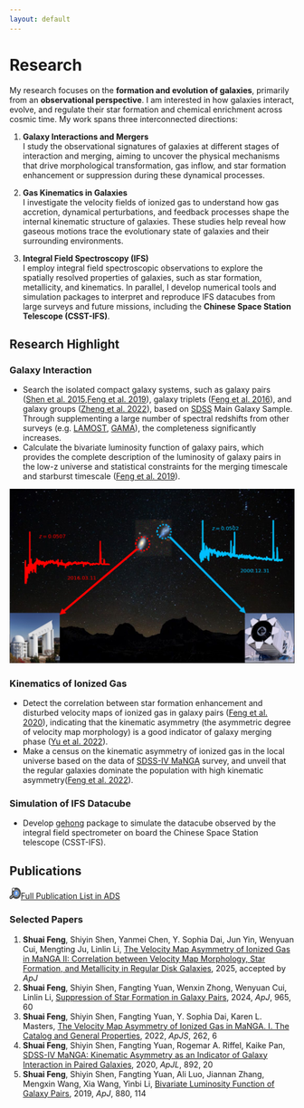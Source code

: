 ```yaml
---
layout: default
---
```


# Research

My research focuses on the **formation and evolution of galaxies**, primarily from an **observational perspective**.  I am interested in how galaxies interact, evolve, and regulate their star formation and chemical enrichment across cosmic time. My work spans three interconnected directions:

1. **Galaxy Interactions and Mergers**  
   I study the observational signatures of galaxies at different stages of interaction and merging, aiming to uncover the physical mechanisms that drive morphological transformation, gas inflow, and star formation enhancement or suppression during these dynamical processes.

2. **Gas Kinematics in Galaxies**  
   I investigate the velocity fields of ionized gas to understand how gas accretion, dynamical perturbations, and feedback processes shape the internal kinematic structure of galaxies. These studies help reveal how gaseous motions trace the evolutionary state of galaxies and their surrounding environments.

3. **Integral Field Spectroscopy (IFS)**  
   I employ integral field spectroscopic observations to explore the spatially resolved properties of galaxies, such as star formation, metallicity, and kinematics. In parallel, I develop numerical tools and simulation packages to interpret and reproduce IFS datacubes from large surveys and future missions, including the **Chinese Space Station Telescope (CSST-IFS)**.


## Research Highlight

###  Galaxy Interaction
- Search the isolated compact galaxy systems, such as galaxy pairs ([Shen et al. 2015](https://ui.adsabs.harvard.edu/abs/2016RAA....16...43S/abstract),[Feng et al. 2019](https://ui.adsabs.harvard.edu/abs/2019ApJ...880..114F/abstract)), galaxy triplets ([Feng et al. 2016](https://ui.adsabs.harvard.edu/abs/2016RAA....16...72F/abstract)), and galaxy groups ([Zheng et al. 2022](https://ui.adsabs.harvard.edu/abs/2022ApJ...926..119Z/abstract)), based on [SDSS](http://www.sdss.org/) Main Galaxy Sample. Through supplementing a large number of spectral redshifts from other surveys (e.g. [LAMOST](https://www.lamost.org/public/?locale=en), [GAMA](http://www.gama-survey.org/)), the completeness significantly increases. 
- Calculate the bivariate luminosity function of galaxy pairs, which provides the complete description of the luminosity of galaxy pairs in the low-z universe and statistical constraints for the merging timescale and starburst timescale ([Feng et al. 2019](https://ui.adsabs.harvard.edu/abs/2019ApJ...880..114F/abstract)).

![](/image/SDSS_LAMOST_Pair.png)

### Kinematics of Ionized Gas
- Detect the correlation between star formation enhancement and disturbed velocity maps of ionized gas in galaxy pairs ([Feng et al. 2020](https://ui.adsabs.harvard.edu/abs/2020ApJ...892L..20F/abstract)), indicating that the kinematic asymmetry (the asymmetric degree of velocity map morphology) is a good indicator of galaxy merging phase ([Yu et al. 2022](https://ui.adsabs.harvard.edu/abs/2022ApJ...934..114Y/abstract)).
- Make a census on the kinematic asymmetry of ionized gas in the local universe based on the data of [SDSS-IV MaNGA](https://www.sdss4.org/surveys/manga/) survey, and unveil that the regular galaxies dominate the population with high kinematic asymmetry([Feng et al. 2022](https://ui.adsabs.harvard.edu/abs/2022arXiv220706050F/abstract)).

### Simulation of IFS Datacube
- Develop [gehong](https://csst-ifs-gehong.readthedocs.io/en/latest/) package to simulate the datacube observed by the integral field spectrometer on board the Chinese Space Station telescope (CSST-IFS).

## Publications

<img src="../image/ads_logo.svg" alt="orcid" title="orcid" style="width:20px;height:20px;">[Full Publication List in ADS](https://ui.adsabs.harvard.edu/user/libraries/Q_B15QrhSuyevVM7sqkXPQ)

### Selected Papers

1. **Shuai Feng**, Shiyin Shen, Yanmei Chen, Y. Sophia Dai, Jun Yin, Wenyuan Cui, Mengting Ju, Linlin Li, [The Velocity Map Asymmetry of Ionized Gas in MaNGA II: Correlation between Velocity Map Morphology, Star Formation, and Metallicity in Regular Disk Galaxies](), 2025, accepted by *ApJ*
2. **Shuai Feng**, Shiyin Shen, Fangting Yuan, Wenxin Zhong, Wenyuan Cui, Linlin Li, [Suppression of Star Formation in Galaxy Pairs](https://ui.adsabs.harvard.edu/abs/2024arXiv240309957F/abstract), 2024, *ApJ*, 965, 60
3. **Shuai Feng**, Shiyin Shen, Fangting Yuan, Y. Sophia Dai, Karen L. Masters, [The Velocity Map Asymmetry of Ionized Gas in MaNGA. I. The Catalog and General Properties](https://ui.adsabs.harvard.edu/abs/2022ApJS..262....6F/abstract), 2022, *ApJS*, 262, 6
4. **Shuai Feng**, Shiyin Shen, Fangting Yuan, Rogemar A. Riffel, Kaike Pan, [SDSS-IV MaNGA: Kinematic Asymmetry as an Indicator of Galaxy Interaction in Paired Galaxies](https://ui.adsabs.harvard.edu/abs/2020ApJ...892L..20F/abstract), 2020, *ApJL*, 892, 20
5. **Shuai Feng**, Shiyin Shen, Fangting Yuan, Ali Luo, Jiannan Zhang, Mengxin Wang, Xia Wang, Yinbi Li, [Bivariate Luminosity Function of Galaxy Pairs](https://ui.adsabs.harvard.edu/abs/2019ApJ...880..114F/abstract), 2019, *ApJ*, 880, 114
